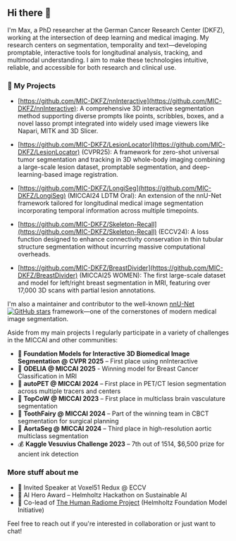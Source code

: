 ## Hi there 👋

I'm Max, a PhD researcher at the German Cancer Research Center (DKFZ), working at the intersection of deep learning and medical imaging. My research centers on segmentation, temporality and text—developing promptable, interactive tools for longitudinal analysis, tracking, and multimodal understanding. I aim to make these technologies intuitive, reliable, and accessible for both research and clinical use.

### 🧠 My Projects

- [https://github.com/MIC-DKFZ/nnInteractive](https://github.com/MIC-DKFZ/nnInteractive): A comprehensive 3D interactive segmentation method supporting diverse prompts like points, scribbles, boxes, and a novel lasso prompt integrated into widely used image viewers like Napari, MITK and 3D Slicer.

- [https://github.com/MIC-DKFZ/LesionLocator](https://github.com/MIC-DKFZ/LesionLocator) (CVPR25): A framework for zero-shot universal tumor segmentation and tracking in 3D whole-body imaging combining a large-scale lesion dataset, promptable segmentation, and deep-learning-based image registration.

- [https://github.com/MIC-DKFZ/LongiSeg](https://github.com/MIC-DKFZ/LongiSeg) (MICCAI24 LDTM Oral): An extension of the nnU-Net framework tailored for longitudinal medical image segmentation incorporating temporal information across multiple timepoints.

- [https://github.com/MIC-DKFZ/Skeleton-Recall](https://github.com/MIC-DKFZ/Skeleton-Recall) (ECCV24): A loss function designed to enhance connectivity conservation in thin tubular structure segmentation without incurring massive computational overheads.

- [https://github.com/MIC-DKFZ/BreastDivider](https://github.com/MIC-DKFZ/BreastDivider) (MICCAI25 WOMEN): The first large-scale dataset and model for left/right breast segmentation in MRI, featuring over 17,000 3D scans with partial lesion annotations.


I'm also a maintainer and contributor to the well-known [nnU-Net](https://github.com/MIC-DKFZ/nnUNet) [![GitHub stars](https://img.shields.io/github/stars/MIC-DKFZ/nnUNet.svg?logo=github&label=Stars)](https://github.com/MIC-DKFZ/nnUNet) framework—one of the cornerstones of modern medical image segmentation.

Aside from my main projects I regularly participate in a variety of challenges in the MICCAI and other communities:

- 🥇 **Foundation Models for Interactive 3D Biomedical Image Segmentation @ CVPR 2025** – First place using nnInteractive
- 🥇 **ODELIA @ MICCAI 2025** - Winning model for Breast Cancer Classification in MRI
- 🥇 **autoPET @ MICCAI 2024** – First place in PET/CT lesion segmentation across multiple tracers and centers  
- 🥇 **TopCoW @ MICCAI 2023** – First place in multiclass brain vasculature segmentation  
- 🥇 **ToothFairy @ MICCAI 2024** – Part of the winning team in CBCT segmentation for surgical planning  
- 🥉 **AortaSeg @ MICCAI 2024** – Third place in high-resolution aortic multiclass segmentation  
- 💰 **Kaggle Vesuvius Challenge 2023** – 7th out of 1514, $6,500 prize for ancient ink detection

### More stuff about me

- 🎤 Invited Speaker at Voxel51 Redux @ ECCV  
- 🏅 AI Hero Award – Helmholtz Hackathon on Sustainable AI  
- 🧠 Co-lead of [The Human Radiome Project](https://human-radiome-project.de) (Helmholtz Foundation Model Initiative)

Feel free to reach out if you're interested in collaboration or just want to chat!

